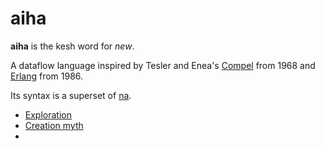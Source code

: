 # aiha

**aiha** is the kesh word for _new_.

A dataflow language inspired by Tesler and Enea's [Compel](https://www.reddit.com/r/ProgrammingLanguages/comments/l1m4wr/a_language_design_for_concurrent_processes/) from 1968 and [Erlang](https://www.erlang.org/) from 1986.

Its syntax is a superset of [na](https://github.com/kesh-lang/na).

- [Exploration](https://github.com/kesh-lang/aiha/wiki/Exploration)
- [Creation myth](https://github.com/kesh-lang/aiha/wiki/Creation-myth)
- 
